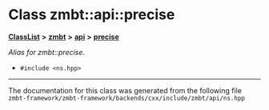 

# Class zmbt::api::precise



[**ClassList**](annotated.md) **>** [**zmbt**](namespacezmbt.md) **>** [**api**](namespacezmbt_1_1api.md) **>** [**precise**](classzmbt_1_1api_1_1precise.md)



_Alias for zmbt::precise._ 

* `#include <ns.hpp>`


































































------------------------------
The documentation for this class was generated from the following file `zmbt-framework/zmbt-framework/backends/cxx/include/zmbt/api/ns.hpp`

